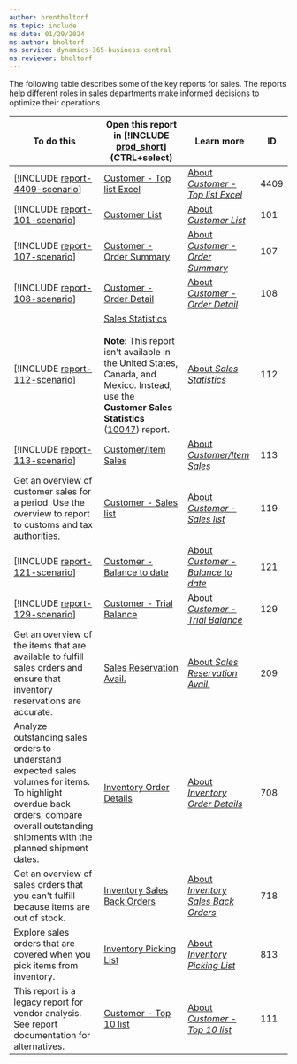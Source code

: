 ```yaml
---
author: brentholtorf
ms.topic: include
ms.date: 01/29/2024
ms.author: bholtorf
ms.service: dynamics-365-business-central
ms.reviewer: bholtorf
---
```


The following table describes some of the key reports for sales. The reports help different roles in sales departments make informed decisions to optimize their operations. 

| To do this | Open this report in [!INCLUDE [prod_short](prod_short.md)] (CTRL+select) | Learn more | ID | 
|-------|------------| ------------|----|
| [!INCLUDE [report-4409-scenario](../includes/report-4409-scenario-include.md)] | [Customer - Top list Excel](https://businesscentral.dynamics.com?report=4409) | [About *Customer - Top list Excel*](../reports/report-4409.md) | 4409 |
| [!INCLUDE [report-101-scenario](../includes/report-101-scenario-include.md)] | [Customer List](https://businesscentral.dynamics.com?report=101) | [About *Customer List*](../reports/report-101.md) | 101 |
| [!INCLUDE [report-107-scenario](../includes/report-107-scenario-include.md)] | [Customer - Order Summary](https://businesscentral.dynamics.com?report=107) | [About *Customer - Order Summary*](../reports/report-107.md) | 107 |
| [!INCLUDE [report-108-scenario](../includes/report-108-scenario-include.md)] | [Customer - Order Detail](https://businesscentral.dynamics.com?report=108) | [About *Customer - Order Detail*](../reports/report-108.md) | 108 |
| [!INCLUDE [report-112-scenario](../includes/report-112-scenario-include.md)] | [Sales Statistics](https://businesscentral.dynamics.com?report=112)<br><br>**Note:** This report isn't available in the United States, Canada, and Mexico. Instead, use the **Customer Sales Statistics** ([10047](https://businesscentral.dynamics.com?report=10047)) report. | [About *Sales Statistics*](../reports/report-112.md) | 112 |
| [!INCLUDE [report-113-scenario](../includes/report-113-scenario-include.md)] | [Customer/Item Sales](https://businesscentral.dynamics.com?report=113) | [About *Customer/Item Sales*](../reports/report-113.md) | 113 |
| Get an overview of customer sales for a period. Use the overview to report to customs and tax authorities. | [Customer - Sales list](https://businesscentral.dynamics.com?report=119) | [About *Customer - Sales list*](../reports/report-119.md) | 119 |
| [!INCLUDE [report-121-scenario](../includes/report-121-scenario-include.md)] | [Customer - Balance to date](https://businesscentral.dynamics.com?report=121) | [About *Customer - Balance to date*](../reports/report-121.md) | 121 |
| [!INCLUDE [report-129-scenario](../includes/report-129-scenario-include.md)] | [Customer - Trial Balance](https://businesscentral.dynamics.com?report=129) | [About *Customer - Trial Balance*](../reports/report-129.md) | 129 |
| Get an overview of the items that are available to fulfill sales orders and ensure that inventory reservations are accurate. | [Sales Reservation Avail.](https://businesscentral.dynamics.com?report=209) | [About *Sales Reservation Avail.*](../reports/report-209.md) | 209 |
| Analyze outstanding sales orders to understand expected sales volumes for items. To highlight overdue back orders, compare overall outstanding shipments with the planned shipment dates. | [Inventory Order Details](https://businesscentral.dynamics.com?report=708) | [About *Inventory Order Details*](../reports/report-708.md) | 708 |
| Get an overview of sales orders that you can't fulfill because items are out of stock.  | [Inventory Sales Back Orders](https://businesscentral.dynamics.com?report=718) | [About *Inventory Sales Back Orders*](../reports/report-718.md) | 718 |
| Explore sales orders that are covered when you pick items from inventory. | [Inventory Picking List](https://businesscentral.dynamics.com?report=813) | [About *Inventory Picking List*](../reports/report-813.md) | 813 |
| This report is a legacy report for vendor analysis. See report documentation for alternatives. | [Customer - Top 10 list](https://businesscentral.dynamics.com?report=111) | [About *Customer - Top 10 list*](../reports/report-111.md) | 111 |


